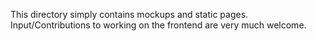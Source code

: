 This directory simply contains mockups and static pages.
Input/Contributions to working on the frontend are very much welcome.